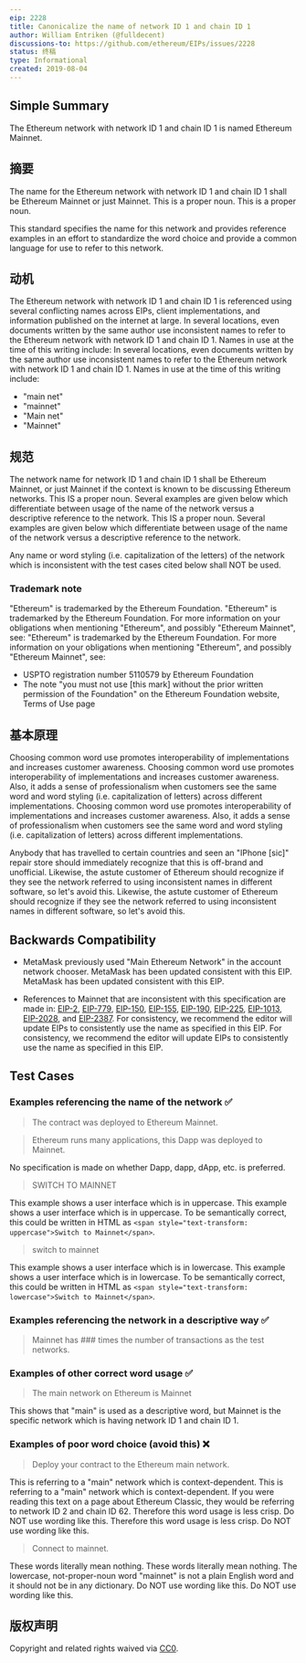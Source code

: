 ```yaml
---
eip: 2228
title: Canonicalize the name of network ID 1 and chain ID 1
author: William Entriken (@fulldecent)
discussions-to: https://github.com/ethereum/EIPs/issues/2228
status: 终稿
type: Informational
created: 2019-08-04
---
```


## Simple Summary

The Ethereum network with network ID 1 and chain ID 1 is named Ethereum Mainnet.

## 摘要

The name for the Ethereum network with network ID 1 and chain ID 1 shall be Ethereum Mainnet or just Mainnet. This is a proper noun. This is a proper noun.

This standard specifies the name for this network and provides reference examples in an effort to standardize the word choice and provide a common language for use to refer to this network.

## 动机

The Ethereum network with network ID 1 and chain ID 1 is referenced using several conflicting names across EIPs, client implementations, and information published on the internet at large. In several locations, even documents written by the same author use inconsistent names to refer to the Ethereum network with network ID 1 and chain ID 1. Names in use at the time of this writing include: In several locations, even documents written by the same author use inconsistent names to refer to the Ethereum network with network ID 1 and chain ID 1. Names in use at the time of this writing include:

* "main net"
* "mainnet"
* "Main net"
* "Mainnet"

## 规范

The network name for network ID 1 and chain ID 1 shall be Ethereum Mainnet, or just Mainnet if the context is known to be discussing Ethereum networks. This IS a proper noun. Several examples are given below which differentiate between usage of the name of the network versus a descriptive reference to the network. This IS a proper noun. Several examples are given below which differentiate between usage of the name of the network versus a descriptive reference to the network.

Any name or word styling (i.e. capitalization of the letters) of the network which is inconsistent with the test cases cited below shall NOT be used.

### Trademark note

"Ethereum" is trademarked by the Ethereum Foundation. "Ethereum" is trademarked by the Ethereum Foundation. For more information on your obligations when mentioning "Ethereum", and possibly "Ethereum Mainnet", see: "Ethereum" is trademarked by the Ethereum Foundation. For more information on your obligations when mentioning "Ethereum", and possibly "Ethereum Mainnet", see:

* USPTO registration number 5110579 by Ethereum Foundation
* The note "you must not use [this mark] without the prior written permission of the Foundation" on the Ethereum Foundation website, Terms of Use page

## 基本原理

Choosing common word use promotes interoperability of implementations and increases customer awareness. Choosing common word use promotes interoperability of implementations and increases customer awareness. Also, it adds a sense of professionalism when customers see the same word and word styling (i.e. capitalization of letters) across different implementations. Choosing common word use promotes interoperability of implementations and increases customer awareness. Also, it adds a sense of professionalism when customers see the same word and word styling (i.e. capitalization of letters) across different implementations.

Anybody that has travelled to certain countries and seen an "IPhone [sic]" repair store should immediately recognize that this is off-brand and unofficial. Likewise, the astute customer of Ethereum should recognize if they see the network referred to using inconsistent names in different software, so let's avoid this. Likewise, the astute customer of Ethereum should recognize if they see the network referred to using inconsistent names in different software, so let's avoid this.

## Backwards Compatibility

- MetaMask previously used "Main Ethereum Network" in the account network chooser. MetaMask has been updated consistent with this EIP. MetaMask has been updated consistent with this EIP.

- References to Mainnet that are inconsistent with this specification are made in: [EIP-2](./eip-2.md), [EIP-779](./eip-779.md), [EIP-150](./eip-150.md), [EIP-155](./eip-155.md), [EIP-190](./eip-190.md), [EIP-225](./eip-225.md), [EIP-1013](./eip-1013.md), [EIP-2028](./eip-2028.md), and [EIP-2387](./eip-2387.md). For consistency, we recommend the editor will update EIPs to consistently use the name as specified in this EIP. For consistency, we recommend the editor will update EIPs to consistently use the name as specified in this EIP.

## Test Cases

### Examples referencing the name of the network ✅

> The contract was deployed to Ethereum Mainnet.

> Ethereum runs many applications, this Dapp was deployed to Mainnet.

No specification is made on whether Dapp, dapp, dApp, etc. is preferred.

> SWITCH TO MAINNET

This example shows a user interface which is in uppercase. This example shows a user interface which is in uppercase. To be semantically correct, this could be written in HTML as `<span style="text-transform: uppercase">Switch to Mainnet</span>`.

> switch to mainnet

This example shows a user interface which is in lowercase. This example shows a user interface which is in lowercase. To be semantically correct, this could be written in HTML as `<span style="text-transform: lowercase">Switch to Mainnet</span>`.

### Examples referencing the network in a descriptive way ✅

> Mainnet has ### times the number of transactions as the test networks.

### Examples of other correct word usage ✅

> The main network on Ethereum is Mainnet

This shows that "main" is used as a descriptive word, but Mainnet is the specific network which is having network ID 1 and chain ID 1.

### Examples of poor word choice (avoid this) ❌

> Deploy your contract to the Ethereum main network.

This is referring to a "main" network which is context-dependent. This is referring to a "main" network which is context-dependent. If you were reading this text on a page about Ethereum Classic, they would be referring to network ID 2 and chain ID 62. Therefore this word usage is less crisp. Do NOT use wording like this. Therefore this word usage is less crisp. Do NOT use wording like this.

> Connect to mainnet.

These words literally mean nothing. These words literally mean nothing. The lowercase, not-proper-noun word "mainnet" is not a plain English word and it should not be in any dictionary. Do NOT use wording like this. Do NOT use wording like this.

## 版权声明

Copyright and related rights waived via [CC0](../LICENSE.md).
